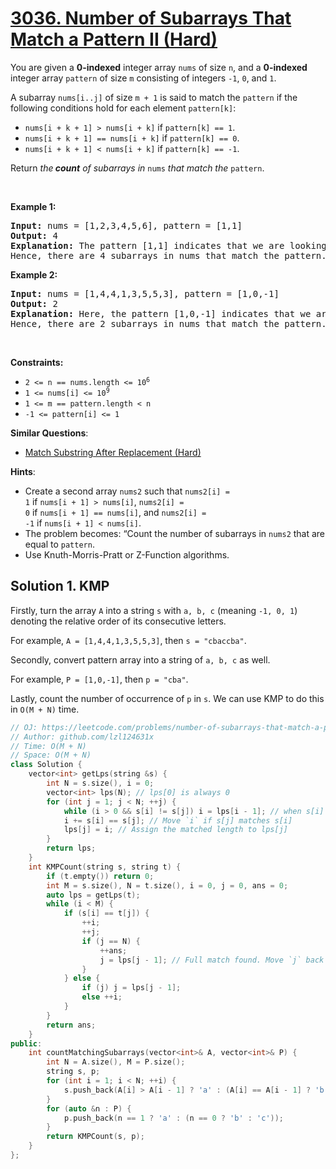 # [3036. Number of Subarrays That Match a Pattern II (Hard)](https://leetcode.com/problems/number-of-subarrays-that-match-a-pattern-ii)

<p>You are given a <strong>0-indexed</strong> integer array <code>nums</code> of size <code>n</code>, and a <strong>0-indexed</strong> integer array <code>pattern</code> of size <code>m</code> consisting of integers <code>-1</code>, <code>0</code>, and <code>1</code>.</p>

<p>A <span data-keyword="subarray">subarray</span> <code>nums[i..j]</code> of size <code>m + 1</code> is said to match the <code>pattern</code> if the following conditions hold for each element <code>pattern[k]</code>:</p>

<ul>
	<li><code>nums[i + k + 1] &gt; nums[i + k]</code> if <code>pattern[k] == 1</code>.</li>
	<li><code>nums[i + k + 1] == nums[i + k]</code> if <code>pattern[k] == 0</code>.</li>
	<li><code>nums[i + k + 1] &lt; nums[i + k]</code> if <code>pattern[k] == -1</code>.</li>
</ul>

<p>Return <em>the<strong> count</strong> of subarrays in</em> <code>nums</code> <em>that match the</em> <code>pattern</code>.</p>

<p>&nbsp;</p>
<p><strong class="example">Example 1:</strong></p>

<pre>
<strong>Input:</strong> nums = [1,2,3,4,5,6], pattern = [1,1]
<strong>Output:</strong> 4
<strong>Explanation:</strong> The pattern [1,1] indicates that we are looking for strictly increasing subarrays of size 3. In the array nums, the subarrays [1,2,3], [2,3,4], [3,4,5], and [4,5,6] match this pattern.
Hence, there are 4 subarrays in nums that match the pattern.
</pre>

<p><strong class="example">Example 2:</strong></p>

<pre>
<strong>Input:</strong> nums = [1,4,4,1,3,5,5,3], pattern = [1,0,-1]
<strong>Output:</strong> 2
<strong>Explanation: </strong>Here, the pattern [1,0,-1] indicates that we are looking for a sequence where the first number is smaller than the second, the second is equal to the third, and the third is greater than the fourth. In the array nums, the subarrays [1,4,4,1], and [3,5,5,3] match this pattern.
Hence, there are 2 subarrays in nums that match the pattern.
</pre>

<p>&nbsp;</p>
<p><strong>Constraints:</strong></p>

<ul>
	<li><code>2 &lt;= n == nums.length &lt;= 10<sup>6</sup></code></li>
	<li><code>1 &lt;= nums[i] &lt;= 10<sup>9</sup></code></li>
	<li><code>1 &lt;= m == pattern.length &lt; n</code></li>
	<li><code>-1 &lt;= pattern[i] &lt;= 1</code></li>
</ul>


**Similar Questions**:
* [Match Substring After Replacement (Hard)](https://leetcode.com/problems/match-substring-after-replacement)

**Hints**:
* Create a second array <code>nums2</code> such that <code>nums2[i] = 1</code> if <code>nums[i + 1] > nums[i]</code>, <code>nums2[i] = 0</code> if <code>nums[i + 1] == nums[i]</code>, and <code>nums2[i] = -1</code> if <code>nums[i + 1] < nums[i]</code>.
* The problem becomes: “Count the number of subarrays in <code>nums2</code> that are equal to <code>pattern</code>.
* Use Knuth-Morris-Pratt or Z-Function algorithms.

## Solution 1. KMP

Firstly, turn the array `A` into a string `s` with `a, b, c` (meaning `-1, 0, 1`) denoting the relative order of its consecutive letters.

For example, `A = [1,4,4,1,3,5,5,3]`, then `s = "cbaccba"`.

Secondly, convert pattern array into a string of `a, b, c` as well.

For example, `P = [1,0,-1]`, then `p = "cba"`.

Lastly, count the number of occurrence of `p` in `s`. We can use KMP to do this in `O(M + N)` time.

```cpp
// OJ: https://leetcode.com/problems/number-of-subarrays-that-match-a-pattern-ii
// Author: github.com/lzl124631x
// Time: O(M + N)
// Space: O(M + N)
class Solution {
    vector<int> getLps(string &s) {
        int N = s.size(), i = 0;
        vector<int> lps(N); // lps[0] is always 0
        for (int j = 1; j < N; ++j) {
            while (i > 0 && s[i] != s[j]) i = lps[i - 1]; // when s[i] can't match s[j], keep moving `i` backwards to `lps[i-1]`
            i += s[i] == s[j]; // Move `i` if s[j] matches s[i]
            lps[j] = i; // Assign the matched length to lps[j]
        }
        return lps;
    }
    int KMPCount(string s, string t) {
        if (t.empty()) return 0;
        int M = s.size(), N = t.size(), i = 0, j = 0, ans = 0;
        auto lps = getLps(t);
        while (i < M) {
            if (s[i] == t[j]) {
                ++i;
                ++j;
                if (j == N) {
                    ++ans;
                    j = lps[j - 1]; // Full match found. Move `j` back to `lps[j-1]` to skip matched prefix
                }
            } else {
                if (j) j = lps[j - 1];
                else ++i;
            }
        }
        return ans;
    }
public:
    int countMatchingSubarrays(vector<int>& A, vector<int>& P) {
        int N = A.size(), M = P.size();
        string s, p;
        for (int i = 1; i < N; ++i) {
            s.push_back(A[i] > A[i - 1] ? 'a' : (A[i] == A[i - 1] ? 'b' : 'c'));
        }
        for (auto &n : P) {
            p.push_back(n == 1 ? 'a' : (n == 0 ? 'b' : 'c'));
        }
        return KMPCount(s, p);
    }
};
```